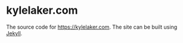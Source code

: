 # kylelaker.com

The source code for https://kylelaker.com. The site can be built using [Jekyll](https://jekyllrb.com). 